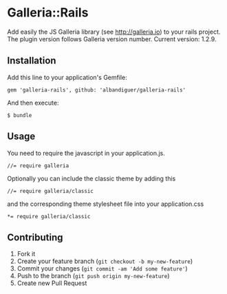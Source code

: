 # Galleria::Rails

Add easily the JS Galleria library (see http://galleria.io) to your rails
project.  
The plugin version follows Galleria version number.
Current version: 1.2.9.

## Installation

Add this line to your application's Gemfile:

    gem 'galleria-rails', github: 'albandiguer/galleria-rails'

And then execute:

    $ bundle

## Usage

You need to require the javascript in your application.js.

    //= require galleria

Optionally you can include the classic theme by adding this

    //= require galleria/classic

and the corresponding theme stylesheet file into your application.css

    *= require galleria/classic

## Contributing

1. Fork it
2. Create your feature branch (`git checkout -b my-new-feature`)
3. Commit your changes (`git commit -am 'Add some feature'`)
4. Push to the branch (`git push origin my-new-feature`)
5. Create new Pull Request

